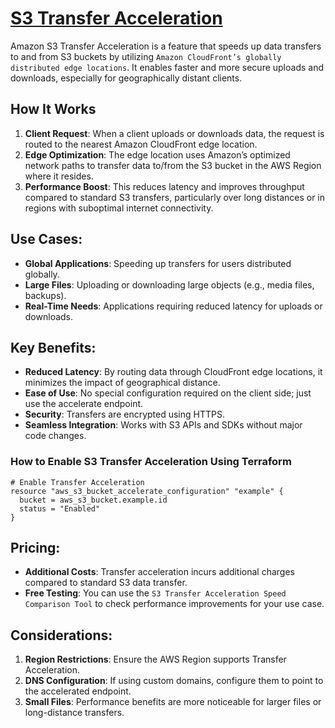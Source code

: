 # [S3 Transfer Acceleration](https://docs.aws.amazon.com/AmazonS3/latest/userguide/transfer-acceleration.html)
Amazon S3 Transfer Acceleration is a feature that speeds up data transfers to and from S3 buckets by utilizing `Amazon CloudFront’s globally distributed edge locations`. It enables faster and more secure uploads and downloads, especially for geographically distant clients.

## How It Works
1. **Client Request**: When a client uploads or downloads data, the request is routed to the nearest Amazon CloudFront edge location.
2. **Edge Optimization**: The edge location uses Amazon’s optimized network paths to transfer data to/from the S3 bucket in the AWS Region where it resides.
3. **Performance Boost**: This reduces latency and improves throughput compared to standard S3 transfers, particularly over long distances or in regions with suboptimal internet connectivity.

## Use Cases:
- **Global Applications**: Speeding up transfers for users distributed globally.
- **Large Files**: Uploading or downloading large objects (e.g., media files, backups).
- **Real-Time Needs**: Applications requiring reduced latency for uploads or downloads.

## Key Benefits:
- **Reduced Latency**: By routing data through CloudFront edge locations, it minimizes the impact of geographical distance.
- **Ease of Use**: No special configuration required on the client side; just use the accelerate endpoint.
- **Security**: Transfers are encrypted using HTTPS.
- **Seamless Integration**: Works with S3 APIs and SDKs without major code changes.

### How to Enable S3 Transfer Acceleration Using Terraform
````hcl
# Enable Transfer Acceleration
resource "aws_s3_bucket_accelerate_configuration" "example" {
  bucket = aws_s3_bucket.example.id
  status = "Enabled"
}
````

## Pricing:
- **Additional Costs**: Transfer acceleration incurs additional charges compared to standard S3 data transfer.
- **Free Testing**: You can use the `S3 Transfer Acceleration Speed Comparison Tool` to check performance improvements for your use case.

## Considerations:
1. **Region Restrictions**: Ensure the AWS Region supports Transfer Acceleration.
2. **DNS Configuration**: If using custom domains, configure them to point to the accelerated endpoint.
3. **Small Files**: Performance benefits are more noticeable for larger files or long-distance transfers.